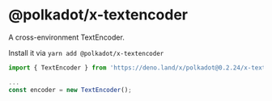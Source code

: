 # @polkadot/x-textencoder

A cross-environment TextEncoder.

Install it via `yarn add @polkadot/x-textencoder`

```js
import { TextEncoder } from 'https://deno.land/x/polkadot@0.2.24/x-textencoder/mod.ts';

...
const encoder = new TextEncoder();
```
